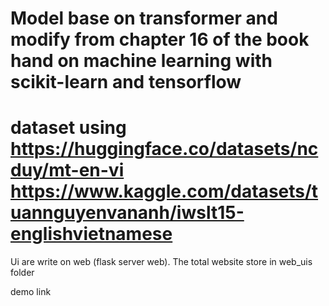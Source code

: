 # Model base on transformer and modify from chapter 16 of the book hand on machine learning with scikit-learn and tensorflow


# dataset using https://huggingface.co/datasets/ncduy/mt-en-vi https://www.kaggle.com/datasets/tuannguyenvananh/iwslt15-englishvietnamese

Ui are write on web (flask server web). The total website store in web_uis folder

demo <a src = "https://www.youtube.com/watch?v=NpXkzuuD9FA&ab_channel=D%C6%B0%C6%A1ngV%C4%83nGiang"> link</a>
